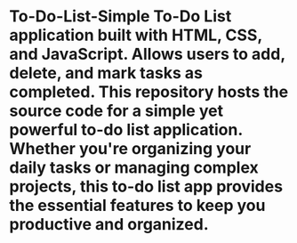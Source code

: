 # To-Do-List-Simple To-Do List application built with HTML, CSS, and JavaScript. Allows users to add, delete, and mark tasks as completed. This repository hosts the source code for a simple yet powerful to-do list application. Whether you're organizing your daily tasks or managing complex projects, this to-do list app provides the essential features to keep you productive and organized.
